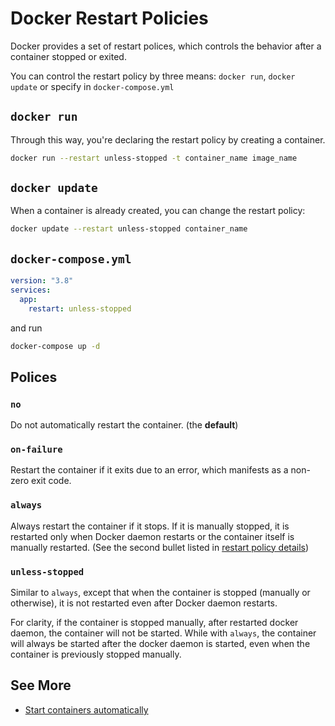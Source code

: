 # Docker Restart Policies

Docker provides a set of restart polices, which controls the behavior after a container stopped or exited.

You can control the restart policy by three means:
`docker run`,
`docker update`
or specify in `docker-compose.yml`

## `docker run`

Through this way, you're declaring the restart policy by creating a container.

```bash
docker run --restart unless-stopped -t container_name image_name
```

## `docker update`

When a container is already created, you can change the restart policy:

```bash
docker update --restart unless-stopped container_name
```

## `docker-compose.yml`

```yml
version: "3.8"
services:
  app:
    restart: unless-stopped
```

and run

```bash
docker-compose up -d
```

## Polices

### `no`
  
Do not automatically restart the container. (the **default**)

### `on-failure`

Restart the container if it exits due to an error, which manifests as a non-zero exit code.

### `always`

Always restart the container if it stops. If it is manually stopped,
it is restarted only when Docker daemon restarts or the container itself is manually restarted.
(See the second bullet listed in [restart policy details][restart-policy])

### `unless-stopped`

Similar to `always`, except that when the container is stopped (manually or otherwise),
it is not restarted even after Docker daemon restarts.

For clarity, if the container is stopped manually, after restarted docker daemon,
the container will not be started.
While with `always`, the container will always be started after the docker daemon is started,
even when the container is previously stopped manually.

## See More

- [Start containers automatically](https://docs.docker.com/config/containers/start-containers-automatically)

[restart-policy]: https://docs.docker.com/config/containers/start-containers-automatically/#restart-policy-details
